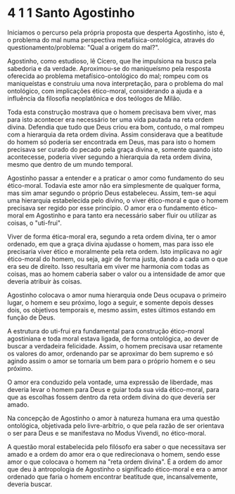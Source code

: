 # 4 1 1 Santo Agostinho

Iniciamos o percurso pela própria proposta que desperta Agostinho, isto é, o problema do mal numa perspectiva metafísica-ontológica, através do questionamento/problema: "Qual a origem do mal?".

Agostinho, como estudioso, lê Cícero, que lhe impulsiona na busca pela sabedoria e da verdade. Aproximou-se do maniqueísmo pela resposta oferecida ao problema metafísico-ontológico do mal; rompeu com os maniqueístas e construiu uma nova interpretação, para o problema do mal ontológico, com implicações ético-moral, considerando a ajuda e a influência da filosofia neoplatônica e dos teólogos de Milão.

Toda esta construção mostrava que o homem precisava bem viver, mas para isto acontecer era necessário ter uma vida pautada na reta ordem divina. Defendia que tudo que Deus criou era bom, contudo, o mal rompeu com a hierarquia da reta ordem divina. Assim considerava que a beatitude do homem só poderia ser encontrada em Deus, mas para isto o homem precisava ser curado do pecado pela graça divina e, somente quando isto acontecesse, poderia viver segundo a hierarquia da reta ordem divina, mesmo que dentro de um mundo temporal.

Agostinho passar a entender e a praticar o amor como fundamento do seu ético-moral. Todavia este amor não era simplesmente de qualquer forma, mas sim amar segundo o próprio Deus estabeleceu. Assim, tem-se aqui uma hierarquia estabelecida pelo divino, o viver ético-moral e que o homem precisava ser regido por esse princípio. O amor era o fundamento ético-moral em Agostinho e para tanto era necessário saber fluir ou utilizar as coisas, o "uti-frui".

Viver de forma ética-moral era, segundo a reta ordem divina, ter o amor ordenado, em que a graça divina ajudasse o homem, mas para isso ele precisaria viver ético e moralmente pela reta ordem. Isto implicava no agir ético-moral do homem, ou seja, agir de forma justa, dando a cada um o que era seu de direito. Isso resultaria em viver me harmonia com todas as coisas, mas ao homem caberia saber o valor ou a intensidade de amor que deveria atribuir às coisas.

Agostinho colocava o amor numa hierarquia onde Deus ocupava o primeiro lugar, o homem e seu próximo, logo a seguir, e somente depois desses dois, os objetivos temporais e, mesmo assim, estes últimos estando em função de Deus.

A estrutura do uti-frui era fundamental para construção ético-moral agostiniana e toda moral estava ligada, de forma ontológica, ao dever de buscar a verdadeira felicidade. Assim, o homem precisava usar retamente os valores do amor, ordenando par se aproximar do bem supremo e só agindo assim o amor se tornaria um bem para o próprio homem e o seu próximo.

O amor era conduzido pela vontade, uma expressão de liberdade, mas deveria levar o homem para Deus e guiar toda sua vida ético-moral, para que as escolhas fossem dentro da reta ordem divina do que deveria ser amado.

Na concepção de Agostinho o amor à natureza humana era uma questão ontológica, objetivada pelo livre-arbítrio, o que pela razão de ser orientava o ser para Deus e se manifestava no Modus Vivendi, no ético-moral.

A questão moral estabelecida pelo filósofo era saber o que necessitava ser amado e a ordem do amor era o que redirecionava o homem, sendo esse amor o que colocava o homem na "reta ordem divina". É a ordem do amor que deu à antropologia de Agostinho o significado ético-moral e era o amor ordenado que faria o homem encontrar beatitude que, incansalvemente, deveria buscar.